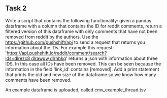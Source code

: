 ## Task 2

Write a script that contains the following functionality: given a pandas dataframe with a column that contains the ID for reddit comments, return a filtered version of this dataframe with only
comments that have not been removed from reddit by the authors. Use the https://github.com/pushshift/api to send a request that returns you information about
the IDs. 
For example this request: 'https://api.pushshift.io/reddit/comment/search?ids=dlrezc8,dlrawgw,dlrhbkq' returns a json with information about three IDS. In this
case all IDs have been removed. 
This can be seen because the information in the field 'link_id' contains [removed]. Add a print statement that prints the old and new size of the dataframe so we know how many comments have been removed.

An example dataframe is uploaded, called cmv_example_thread.tsv

